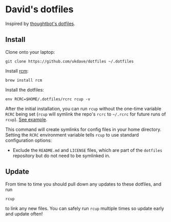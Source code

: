 # David's dotfiles

Inspired by [thoughtbot's dotfiles](https://github.com/thoughtbot/dotfiles).


## Install

Clone onto your laptop:

    git clone https://github.com/ukdave/dotfiles ~/.dotfiles

Install [rcm](https://github.com/thoughtbot/rcm):

    brew install rcm

Install the dotfiles:

    env RCRC=$HOME/.dotfiles/rcrc rcup -v

After the initial installation, you can run `rcup` without the one-time variable
`RCRC` being set (`rcup` will symlink the repo's `rcrc` to `~/.rcrc` for future
runs of `rcup`). [See example](https://github.com/ukdave/dotfiles/blob/master/rcrc).

This command will create symlinks for config files in your home directory.
Setting the `RCRC` environment variable tells `rcup` to use standard
configuration options:

* Exclude the `README.md` and `LICENSE` files, which are part of
  the `dotfiles` repository but do not need to be symlinked in.


## Update

From time to time you should pull down any updates to these dotfiles, and run

    rcup

to link any new files. You can safely run `rcup` multiple times so update early
and update often!
